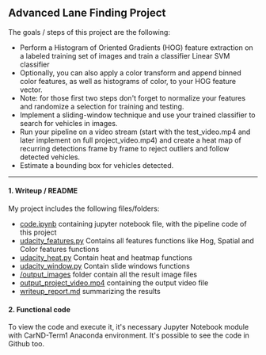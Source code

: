 ## Advanced Lane Finding Project

The goals / steps of this project are the following:

* Perform a Histogram of Oriented Gradients (HOG) feature extraction on a labeled training set of images and train a classifier Linear SVM classifier
* Optionally, you can also apply a color transform and append binned color features, as well as histograms of color, to your HOG feature vector. 
* Note: for those first two steps don't forget to normalize your features and randomize a selection for training and testing.
* Implement a sliding-window technique and use your trained classifier to search for vehicles in images.
* Run your pipeline on a video stream (start with the test_video.mp4 and later implement on full project_video.mp4) and create a heat map of recurring detections frame by frame to reject outliers and follow detected vehicles.
* Estimate a bounding box for vehicles detected.
---

#### 1. Writeup / README

My project includes the following files/folders:
* [code.ipynb](./code.ipynb) containing jupyter notebook file, with the pipeline code of this project
* [udacity_features.py](./udacity_features.py) Contains all features functions like Hog, Spatial and Color features functions
* [udacity_heat.py](./udacity_heat.py) Contain heat and heatmap functions
* [udacity_window.py](./udacity_window.py) Contain slide windows functions
* [/output_images](./output_images/) folder contain all the result image files
* [output_project_video.mp4](./video.mp4) containing the output video file
* [writeup_report.md](./writeup_report.md) summarizing the results

#### 2. Functional code
To view the code and execute it, it's necessary Jupyter Notebook module with CarND-Term1 Anaconda environment. It's possible to see the code in Github too.
